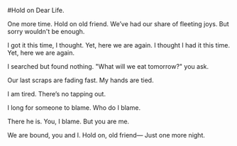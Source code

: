 #Hold on Dear Life. 

One more time.
Hold on old friend. 
We’ve had our share of fleeting joys.
But sorry wouldn't be enough. 

I got it this time, I thought. 
Yet, here we are again. 
I thought I had it this time. 
Yet, here we are again. 

I searched but found nothing.
"What will we eat tomorrow?" you ask.

Our last scraps are fading fast.
My hands are tied.

I am tired. 
There’s no tapping out.

I long for someone to blame.
Who do I blame. 

There he is. You, I blame. 
But you are me. 

We are bound, you and I.
Hold on, old friend—
Just one more night.